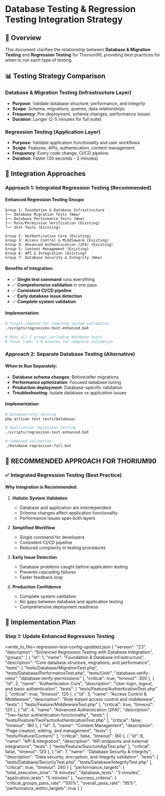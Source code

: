 # Database Testing & Regression Testing Integration Strategy

## 🎯 Overview

This document clarifies the relationship between **Database & Migration Testing** and **Regression Testing** for Thorium90, providing best practices for when to run each type of testing.

## 📊 Testing Strategy Comparison

### **Database & Migration Testing** (Infrastructure Layer)
- **Purpose**: Validate database structure, performance, and integrity
- **Scope**: Schema, migrations, queries, data relationships
- **Frequency**: Pre-deployment, schema changes, performance issues
- **Duration**: Longer (2-5 minutes for full suite)

### **Regression Testing** (Application Layer)  
- **Purpose**: Validate application functionality and user workflows
- **Scope**: Features, APIs, authentication, content management
- **Frequency**: Every code change, CI/CD pipeline
- **Duration**: Faster (30 seconds - 2 minutes)

## 🔄 Integration Approaches

### **Approach 1: Integrated Regression Testing (Recommended)**

#### **Enhanced Regression Testing Groups**
```
Group 1: Foundation & Database Infrastructure
├── Database Migration Tests (New)
├── Database Performance Tests (New) 
├── Role/Permission Verification (Existing)
└── Unit Tests (Existing)

Group 2: Authentication Core (Existing)
Group 3: Access Control & Middleware (Existing)
Group 4: Advanced Authentication (2FA) (Existing)
Group 5: Content Management (Existing)
Group 6: API & Integration (Existing)
Group 7: Database Security & Integrity (New)
```

#### **Benefits of Integration:**
- ✅ **Single test command** runs everything
- ✅ **Comprehensive validation** in one pass
- ✅ **Consistent CI/CD pipeline** 
- ✅ **Early database issue detection**
- ✅ **Complete system validation**

#### **Implementation:**
```bash
# Single command for complete system validation
./scripts/regression-test-enhanced.bat

# Runs all 7 groups including database tests
# Total time: 5-8 minutes for complete validation
```

### **Approach 2: Separate Database Testing (Alternative)**

#### **When to Run Separately:**
- **Database schema changes**: Before/after migrations
- **Performance optimization**: Focused database tuning
- **Production deployment**: Database-specific validation
- **Troubleshooting**: Isolate database vs application issues

#### **Implementation:**
```bash
# Database-only testing
php artisan test tests/Database/

# Application regression testing  
./scripts/regression-test-enhanced.bat

# Combined validation
./database-regression-full.bat
```

## 🎯 **RECOMMENDED APPROACH FOR THORIUM90**

### **✅ Integrated Regression Testing (Best Practice)**

#### **Why Integration is Recommended:**

1. **Holistic System Validation**
   - Database and application are interdependent
   - Schema changes affect application functionality
   - Performance issues span both layers

2. **Simplified Workflow**
   - Single command for developers
   - Consistent CI/CD pipeline
   - Reduced complexity in testing procedures

3. **Early Issue Detection**
   - Database problems caught before application testing
   - Prevents cascading failures
   - Faster feedback loop

4. **Production Confidence**
   - Complete system validation
   - No gaps between database and application testing
   - Comprehensive deployment readiness

## 🔧 Implementation Plan

### **Step 1: Update Enhanced Regression Testing**

<write_to_file>
<path>regression-test-config-updated.json</path>
<content>
{
  "version": "2.1",
  "description": "Enhanced Regression Testing with Database Integration",
  "groups": [
    {
      "id": 1,
      "name": "Foundation & Database Infrastructure",
      "description": "Core database structure, migrations, and performance",
      "tests": [
        "tests/Database/MigrationTest.php",
        "tests/Database/PerformanceTest.php", 
        "tests/Unit/",
        "database:verify-roles",
        "database:verify-permissions"
      ],
      "critical": true,
      "timeout": 300
    },
    {
      "id": 2,
      "name": "Authentication Core",
      "description": "User login, logout, and basic authentication",
      "tests": [
        "tests/Feature/AuthenticationTest.php"
      ],
      "critical": true,
      "timeout": 120
    },
    {
      "id": 3,
      "name": "Access Control & Middleware", 
      "description": "Role-based access control and middleware",
      "tests": [
        "tests/Feature/MiddlewareTest.php"
      ],
      "critical": true,
      "timeout": 120
    },
    {
      "id": 4,
      "name": "Advanced Authentication (2FA)",
      "description": "Two-factor authentication functionality",
      "tests": [
        "tests/Feature/TwoFactorAuthenticationTest.php"
      ],
      "critical": false,
      "timeout": 180
    },
    {
      "id": 5,
      "name": "Content Management",
      "description": "Page creation, editing, and management",
      "tests": [
        "tests/Feature/Content/"
      ],
      "critical": false,
      "timeout": 180
    },
    {
      "id": 6,
      "name": "API & Integration",
      "description": "API endpoints and external integrations",
      "tests": [
        "tests/Feature/SanctumApiTest.php"
      ],
      "critical": false,
      "timeout": 120
    },
    {
      "id": 7,
      "name": "Database Security & Integrity",
      "description": "Data security, encryption, and integrity validation",
      "tests": [
        "tests/Database/SecurityTest.php",
        "tests/Database/IntegrityTest.php"
      ],
      "critical": true,
      "timeout": 240
    }
  ],
  "performance_targets": {
    "total_execution_time": "8 minutes",
    "database_tests": "3 minutes",
    "application_tests": "5 minutes"
  },
  "success_criteria": {
    "critical_groups_pass_rate": "100%",
    "overall_pass_rate": "95%",
    "performance_within_targets": true
  }
}
